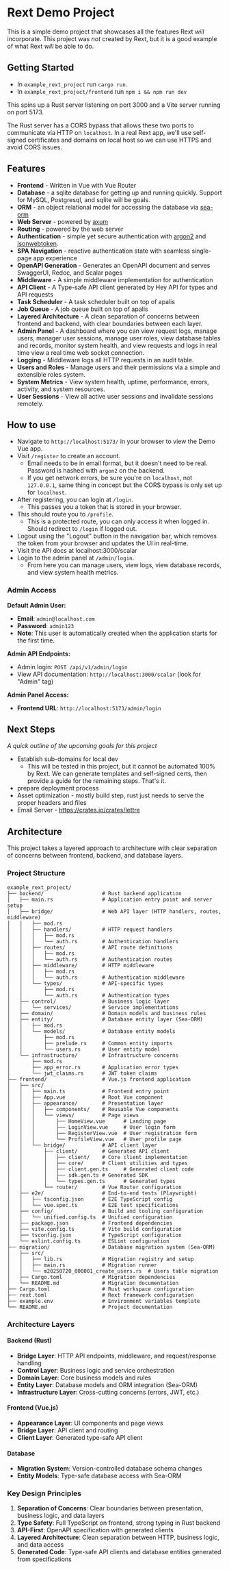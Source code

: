 # Rext Demo Project

This is a simple demo project that showcases all the features Rext *will* incorporate. This project was *not* created by Rext, but it is a good example of what Rext *will* be able to do.

## Getting Started

- In `example_rext_project` run `cargo run`.
- In `example_rext_project/frontend` run `npm i && npm run dev`

This spins up a Rust server listening on port 3000 and a Vite server running on port 5173.

The Rust server has a CORS bypass that allows these two ports to communicate via HTTP on `localhost`. In a real Rext app, we'll use self-signed certificates and domains on local host so we can use HTTPS and avoid CORS issues.

## Features

- **Frontend** - Written in Vue with Vue Router
- **Database** - a sqlite database for getting up and running quickly. Support for MySQL, Postgresql, and sqlite will be goals.
- **ORM** - an object relational model for accessing the database via [sea-orm](https://www.sea-ql.org/SeaORM/)
- **Web Server** - powered by [axum](https://crates.io/crates/axum)
- **Routing** - powered by the web server
- **Authentication** - simple yet secure authentication with [argon2](https://crates.io/crates/argon2) and [jsonwebtoken](https://crates.io/crates/jsonwebtoken).
- **SPA Navigation** - reactive authentication state with seamless single-page app experience
- **OpenAPI Generation** - Generates an OpenAPI document and serves SwaggerUI, Redoc, and Scalar pages
- **Middleware** - A simple middleware implementation for authentication
- **API Client** - A Type-safe API client generated by Hey API for types and API requests
- **Task Scheduler** - A task scheduler built on top of apalis
- **Job Queue** - A job queue built on top of apalis
- **Layered Architecture** - A clean separation of concerns between frontend and backend, with clear boundaries between each layer.
- **Admin Panel** - A dashboard where you can view request logs, manage users, manager user sessions, manage user roles, view database tables and records, monitor system health, and view requests and logs in real time view a real time web socket connection.
- **Logging** - Middleware logs all HTTP requests in an audit table.
- **Users and Roles** - Manage users and their permissions via a simple and extensible roles system.
- **System Metrics** - View system health, uptime, performance, errors, activity, and system resources.
- **User Sessions** - View all active user sessions and invalidate sessions remotely.

## How to use

- Navigate to `http://localhost:5173/` in your browser to view the Demo Vue app.
- Visit `/register` to create an account.
  - Email needs to be in email format, but it doesn't need to be real. Password is hashed with `argon2` on the backend.
  - If you get network errors, be sure you're on `localhost`, not `127.0.0.1`, same thing in concept but the CORS bypass is only set up for `localhost`.
- After registering, you can login at `/login`.
  - This passes you a token that is stored in your browser.
- This should route you to `/profile`.
  - This is a protected route, you can only access it when logged in. Should redirect to `/login` if logged out.
- Logout using the "Logout" button in the navigation bar, which removes the token from your browser and updates the UI in real-time.
- Visit the API docs at localhost:3000/scalar
- Login to the admin panel at `/admin/login`.
  - From here you can manage users, view logs, view database records, and view system health metrics.

### Admin Access

**Default Admin User:**
- **Email**: `admin@localhost.com`
- **Password**: `admin123`
- **Note**: This user is automatically created when the application starts for the first time.

**Admin API Endpoints:**
- Admin login: `POST /api/v1/admin/login`
- View API documentation: `http://localhost:3000/scalar` (look for "Admin" tag)

**Admin Panel Access:**
- **Frontend URL**: `http://localhost:5173/admin/login`

## Next Steps
*A quick outline of the upcoming goals for this project*
- Establish sub-domains for local dev
    - This will be tested in this project, but it cannot be automated 100% by Rext. We can generate templates and self-signed certs, then provide a guide for the remaining steps. That's it.
- prepare deployment process
- Asset optimization - mostly build step, rust just needs to serve the proper headers and files
- Email Server - https://crates.io/crates/lettre

## Architecture

This project takes a layered approach to architecture with clear separation of concerns between frontend, backend, and database layers.

### Project Structure

```
example_rext_project/
├── backend/                   # Rust backend application
│   ├── main.rs                # Application entry point and server setup
│   ├── bridge/                # Web API layer (HTTP handlers, routes, middleware)
│   │   ├── mod.rs
│   │   ├── handlers/          # HTTP request handlers
│   │   │   ├── mod.rs
│   │   │   └── auth.rs        # Authentication handlers
│   │   ├── routes/            # API route definitions
│   │   │   ├── mod.rs
│   │   │   └── auth.rs        # Authentication routes
│   │   ├── middleware/        # HTTP middleware
│   │   │   ├── mod.rs
│   │   │   └── auth.rs        # Authentication middleware
│   │   └── types/             # API-specific types
│   │       ├── mod.rs
│   │       └── auth.rs        # Authentication types
│   ├── control/               # Business logic layer
│   │   └── services/          # Service implementations
│   ├── domain/                # Domain models and business rules
│   ├── entity/                # Database entity layer (Sea-ORM)
│   │   ├── mod.rs
│   │   └── models/            # Database entity models
│   │       ├── mod.rs
│   │       ├── prelude.rs     # Common entity imports
│   │       └── users.rs       # User entity model
│   └── infrastructure/        # Infrastructure concerns
│       ├── mod.rs
│       ├── app_error.rs       # Application error types
│       └── jwt_claims.rs      # JWT token claims
├── frontend/                  # Vue.js frontend application
│   ├── src/
│   │   ├── main.ts            # Frontend entry point
│   │   ├── App.vue            # Root Vue component
│   │   ├── appearance/        # Presentation layer
│   │   │   ├── components/    # Reusable Vue components
│   │   │   └── views/         # Page views
│   │   │       ├── HomeView.vue      # Landing page
│   │   │       ├── LoginView.vue     # User login form
│   │   │       ├── RegisterView.vue  # User registration form
│   │   │       └── ProfileView.vue   # User profile page
│   │   └── bridge/            # API client layer
│   │       ├── client/        # Generated API client
│   │       │   ├── client/    # Core client implementation
│   │       │   ├── core/      # Client utilities and types
│   │       │   ├── client.gen.ts     # Generated client code
│   │       │   ├── sdk.gen.ts # Generated SDK
│   │       │   └── types.gen.ts      # Generated types
│   │       └── router/        # Vue Router configuration
│   ├── e2e/                   # End-to-end tests (Playwright)
│   │   ├── tsconfig.json      # E2E TypeScript config
│   │   └── vue.spec.ts        # E2E test specifications
│   ├── config/                # Build and tooling configuration
│   │   └── unified.config.ts  # Unified configuration
│   ├── package.json           # Frontend dependencies
│   ├── vite.config.ts         # Vite build configuration
│   ├── tsconfig.json          # TypeScript configuration
│   └── eslint.config.ts       # ESLint configuration
├── migration/                 # Database migration system (Sea-ORM)
│   ├── src/
│   │   ├── lib.rs             # Migration registry and setup
│   │   ├── main.rs            # Migration runner
│   │   └── m20250720_000001_create_users.rs  # Users table migration
│   ├── Cargo.toml             # Migration dependencies
│   └── README.md              # Migration documentation
├── Cargo.toml                 # Rust workspace configuration
├── rext.toml                  # Rext framework configuration
├── example.env                # Environment variables template
└── README.md                  # Project documentation
```

### Architecture Layers

#### Backend (Rust)
- **Bridge Layer**: HTTP API endpoints, middleware, and request/response handling
- **Control Layer**: Business logic and service orchestration
- **Domain Layer**: Core business models and rules
- **Entity Layer**: Database models and ORM integration (Sea-ORM)
- **Infrastructure Layer**: Cross-cutting concerns (errors, JWT, etc.)

#### Frontend (Vue.js)
- **Appearance Layer**: UI components and page views
- **Bridge Layer**: API client and routing
- **Client Layer**: Generated type-safe API client

#### Database
- **Migration System**: Version-controlled database schema changes
- **Entity Models**: Type-safe database access with Sea-ORM

### Key Design Principles

1. **Separation of Concerns**: Clear boundaries between presentation, business logic, and data layers
2. **Type Safety**: Full TypeScript on frontend, strong typing in Rust backend
3. **API-First**: OpenAPI specification with generated clients
4. **Layered Architecture**: Clean separation between HTTP, business logic, and data access
5. **Generated Code**: Type-safe API clients and database entities generated from specifications